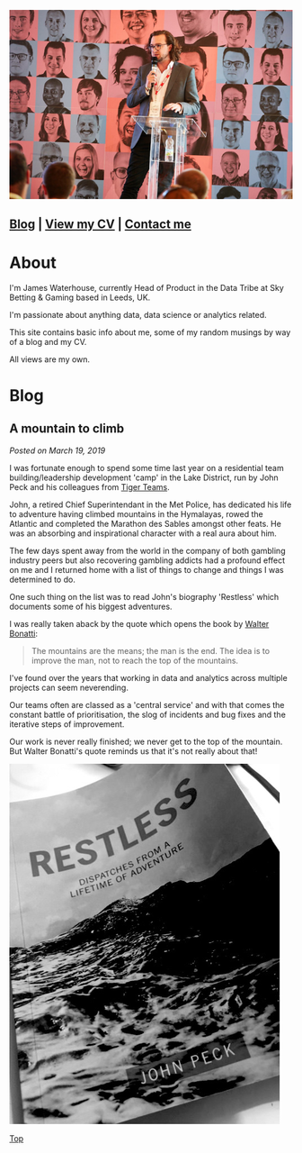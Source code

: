 ![jw image](/images/jw.png)

[**Blog**](#blog) | [**View my CV**](/cv/james-waterhouse-cv.md) | [**Contact me**](mailto:jatwaterhouse@gmail.com)
---

# About
I'm James Waterhouse, currently Head of Product in the Data Tribe at Sky Betting & Gaming based in Leeds, UK.

I'm passionate about anything data, data science or analytics related.

This site contains basic info about me, some of my random musings by way of a blog and my CV.

All views are my own.

# Blog
## A mountain to climb
_Posted on March 19, 2019_

I was fortunate enough to spend some time last year on a residential team building/leadership development 'camp' in the Lake District, run by John Peck and his colleagues from [Tiger Teams](http://www.tigerteams.co.uk/).

John, a retired Chief Superintendant in the Met Police, has dedicated his life to adventure having climbed mountains in the Hymalayas, rowed the Atlantic and completed the Marathon des Sables amongst other feats.  He was an absorbing and inspirational character with a real aura about him.

The few days spent away from the world in the company of both gambling industry peers but also recovering gambling addicts had a profound effect on me and I returned home with a list of things to change and things I was determined to do.

One such thing on the list was to read John's biography 'Restless' which documents some of his biggest adventures.

I was really taken aback by the quote which opens the book by [Walter Bonatti](https://en.wikipedia.org/wiki/Walter_Bonatti):

> The mountains are the means; the man is the end.  The idea is to improve the man, not to reach the top of the mountains.

I've found over the years that working in data and analytics across multiple projects can seem neverending.  

Our teams often are classed as a 'central service' and with that comes the constant battle of prioritisation, the slog of incidents and bug fixes and the iterative steps of improvement.

Our work is never really finished; we never get to the top of the mountain.  But Walter Bonatti's quote reminds us that it's not really about that!

![restless](/images/restless.jpg)

[Top](#about)
